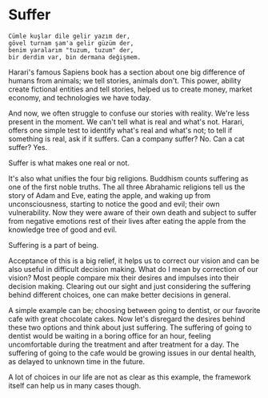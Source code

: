 # Suffer

```
Cümle kuşlar dile gelir yazım der,
gövel turnam şam'a gelir güzüm der,
benim yaralarım "tuzum, tuzum" der,
bir derdim var, bin dermana değişmem.
```

Harari's famous Sapiens book has a section about one big difference of humans from animals; we tell stories, animals don't. This power, ability create fictional entities and tell stories, helped us to create money, market economy, and technologies we have today.

And now, we often struggle to confuse our stories with reality. We're less present in the moment. We can't tell what is real and what's not. Harari, offers one simple test to identify what's real and what's not; to tell if something is real, ask if it suffers. Can a company suffer? No. Can a cat suffer? Yes.

Suffer is what makes one real or not.

It's also what unifies the four big religions. Buddhism counts suffering as one of the first noble truths.
The all three Abrahamic religions tell us the story of Adam and Eve, eating the apple, and waking up from unconsciousness, starting to notice the good and evil; their own vulnerability. Now they were aware of their own death and subject to suffer from negative emotions rest of their lives after eating the apple from the knowledge tree of good and evil.

Suffering is a part of being.

Acceptance of this is a big relief, it helps us to correct our vision and can be also useful in difficult decision making. What do I mean by correction of our vision? Most people compare mix their desires and impulses into their decision making. Clearing out our sight and just considering the suffering behind different choices, one can make better decisions in general.

A simple example can be; choosing between going to dentist, or our favorite cafe with great chocolate cakes. Now let's disregard the desires behind these two options and think about just suffering. The suffering of going to dentist would be waiting in a boring office for an hour, feeling uncomfortable during the treatment and after treatment for a day. The suffering of going to the cafe would be growing issues in our dental health, as delayed to unknown time in the future.

A lot of choices in our life are not as clear as this example, the framework itself can help us in many cases though.
